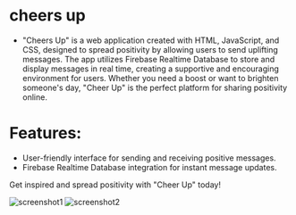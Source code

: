 # cheers up
- "Cheers Up" is a web application created with HTML, JavaScript, and CSS, designed to spread positivity by allowing users to send uplifting messages. The app utilizes Firebase Realtime Database to store and display messages in real time, creating a supportive and encouraging environment for users. Whether you need a boost or want to brighten someone's day, "Cheer Up" is the perfect platform for sharing positivity online.

# Features:

- User-friendly interface for sending and receiving positive messages.
- Firebase Realtime Database integration for instant message updates.

Get inspired and spread positivity with "Cheer Up" today!

![screenshot1](cheer-up\assets\Capture1.PNG)
![screenshot2](cheer-up\assets\Capture2.PNG)

